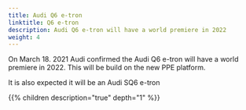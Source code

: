 ```yaml
---
title: Audi Q6 e-tron
linktitle: Q6 e-tron
description: Audi Q6 e-tron will have a world premiere in 2022
weight: 4
---
```



On March 18. 2021 Audi confirmed the Audi Q6 e-tron will have a world premiere in 2022. This will be build on the new PPE platform.

It is also expected it will be an Audi SQ6 e-tron

{{% children description="true" depth="1" %}}
